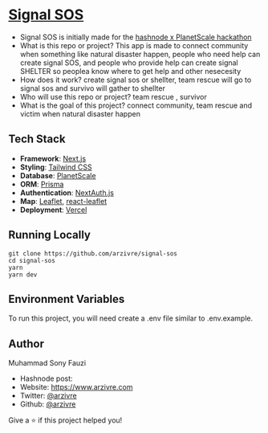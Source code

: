# [Signal SOS](https://signal-sos.vercel.app/)
- Signal SOS is initially made for the [hashnode x PlanetScale hackathon](https://townhall.hashnode.com/planetscale-hackathon?source=hashnode_countdown)
- What is this repo or project?
    This app is made to connect community when something like natural  disaster happen, people who need help can create signal SOS, and people who provide help can create signal SHELTER so peoplea know where to get help and other nesecesity
- How does it work?
    create signal sos or shellter, team rescue will go to signal sos and survivo will gather to shellter
- Who will use this repo or project?
    team rescue , survivor
- What is the goal of this project?
    connect community, team rescue and victim when natural disaster happen

## Tech Stack
- **Framework**: [Next.js](https://nextjs.org/)
- **Styling**: [Tailwind CSS](https://tailwindcss.com/)
- **Database**: [PlanetScale](https://planetscale.com)
- **ORM**: [Prisma](https://prisma.io/)
- **Authentication**: [NextAuth.js](https://next-auth.js.org/)
- **Map**: [Leaflet](https://leafletjs.com/), [react-leaflet](https://react-leaflet.js.org/)
- **Deployment**: [Vercel](https://vercel.com)

## Running Locally
```
git clone https://github.com/arzivre/signal-sos
cd signal-sos
yarn
yarn dev
```

## Environment Variables
To run this project, you will need create a .env file similar to .env.example.

## Author
Muhammad Sony Fauzi

- Hashnode post:
- Website: https://www.arzivre.com
- Twitter: [@arzivre](https://twitter.com/arzivre)
- Github: [@arzivre](https://github.com/arzivre)

Give a ⭐️ if this project helped you!